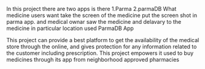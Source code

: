 In this project there are two apps is there 
1.Parma
2.parmaDB
What medicine users want take the screen of the medicine put the screen shot in parma app. and medical ownar saw the medicine and delavary to the medicine in particular location used ParmaDB App


This project can provide a best platform to get the availability of the medical store through the
online, and gives protection for any information related to the customer including prescription.
This project empowers it used to buy medicines through its app from neighborhood approved
pharmacies





